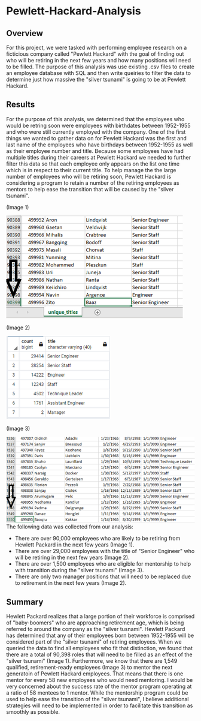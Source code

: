 # Pewlett-Hackard-Analysis

## Overview
For this project, we were tasked with performing employee research on a ficticious company called "Pewlett Hackard" with the goal of finding out who will be retiring in the next few years and how many positions will need to be filled.  The purpose of this analysis was use existing .csv files to create an employee database with SQL and then write queiries to filter the data to determine just how massive the "silver tsunami" is going to be at Pewlett Hackard.

## Results
For the purpose of this analysis, we determined that the employees who would be retring soon were employees with birthdates between 1952-1955 and who were still currently employed with the company.  One of the first things we wanted to gather data on for Pewlett Hackard was the first and last name of the employees who have birthdays between 1952-1955 as well as their employee number and title.  Because some employees have had multiple titles during their careers at Pewlett Hackard we needed to further filter this data so that each employee only appears on the list one time which is in respect to their current title.  To help manage the the large number of employees who will be retiring soon, Pewlett Hackard is considering a program to retain a number of the retiring employees as mentors to help ease the transition that will be caused by the "silver tsunami". 

(Image 1) 

![Unique Titles](Images/unique_titles.png)

(Image 2)

![Retiring Titles](Images/retiring_titles.PNG)

(Image 3)

![Mentorship](Images/mentorship_eligibility.png)
The following data was collected from our analysis:
- There are over 90,000 employees who are likely to be retiring from Hewlett Packard in the next few years (Image 1).
- There are over 29,000 employees with the title of "Senior Engineer" who will be retiring in the next few years (Image 2).
- There are over 1,500 employees who are eligible for mentorship to help with transition during the "silver tsunami" (Image 3).
- There are only two manager positions that will need to be replaced due to retirement in the next few years (Image 2).
## Summary
Hewlett Packard realizes that a large portion of their workforce is comprised of "baby-boomers" who are approaching retirement age, which is being referred to around the company as the "silver tusnami".  Hewlett Packard has determined that any of their employees born between 1952-1955 will be considered part of the "silver tsunami" of retiring employees.  When we queried the data to find all employees who fit that distinction, we found that there are a total of 90,398 roles that will need to be filled as an effect of the "silver tsunami" (Image 1).  Furthermore, we know that there are 1,549 qualified, retirement-ready employees (Image 3) to mentor the next generatoin of Pewlett Hackard employees.  That means that there is one mentor for every 58 new employees who would need mentoring.  I would be very concerned about the success rate of the mentor program operating at a ratio of 58 mentees to 1 mentor.  While the mentorship program could be used to help ease the transition of the "silver tsunami", I believe additional strategies will need to be implemented in order to facilitate this transition as smoothly as possible.